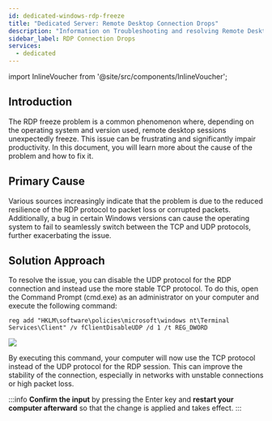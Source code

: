 ```yaml
---
id: dedicated-windows-rdp-freeze
title: "Dedicated Server: Remote Desktop Connection Drops"
description: "Information on Troubleshooting and resolving Remote Desktop Connection Drops"
sidebar_label: RDP Connection Drops
services:
  - dedicated
---
```


import InlineVoucher from '@site/src/components/InlineVoucher';

## Introduction

The RDP freeze problem is a common phenomenon where, depending on the operating system and version used, remote desktop sessions unexpectedly freeze. This issue can be frustrating and significantly impair productivity. In this document, you will learn more about the cause of the problem and how to fix it.

<InlineVoucher />

## Primary Cause

Various sources increasingly indicate that the problem is due to the reduced resilience of the RDP protocol to packet loss or corrupted packets. Additionally, a bug in certain Windows versions can cause the operating system to fail to seamlessly switch between the TCP and UDP protocols, further exacerbating the issue.

## Solution Approach

To resolve the issue, you can disable the UDP protocol for the RDP connection and instead use the more stable TCP protocol. To do this, open the Command Prompt (cmd.exe) as an administrator on your computer and execute the following command:

```
reg add "HKLM\software\policies\microsoft\windows nt\Terminal Services\Client" /v fClientDisableUDP /d 1 /t REG_DWORD
```

![](https://screensaver01.zap-hosting.com/index.php/s/6E6AzroG88ETj2X/preview)

By executing this command, your computer will now use the TCP protocol instead of the UDP protocol for the RDP session. This can improve the stability of the connection, especially in networks with unstable connections or high packet loss.

:::info 
**Confirm the input** by pressing the Enter key and **restart your computer afterward** so that the change is applied and takes effect.
:::

<InlineVoucher />
